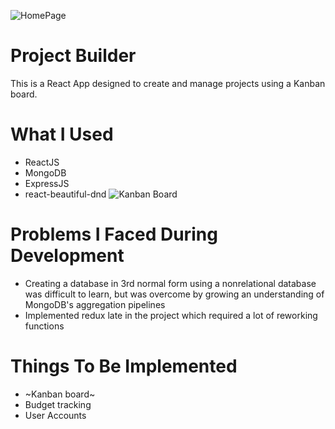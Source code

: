 ![HomePage](https://i.imgur.com/bwCOR5M.png)
# Project Builder
This is a React App designed to create and manage projects using a Kanban board. 

# What I Used
* ReactJS
* MongoDB
* ExpressJS
* react-beautiful-dnd 
![Kanban Board](https://i.imgur.com/6F7tGSB.png)
# Problems I Faced During Development
- Creating a database in 3rd normal form using a nonrelational database was difficult to learn, but was overcome by growing an understanding of MongoDB's aggregation pipelines
- Implemented redux late in the project which required a lot of reworking functions

# Things To Be Implemented
- ~Kanban board~
- Budget tracking
- User Accounts

